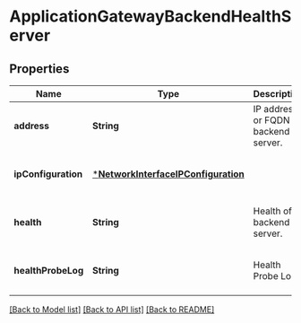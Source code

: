 # ApplicationGatewayBackendHealthServer


## Properties
Name | Type | Description | Notes
------------ | ------------- | ------------- | -------------
**address** | **String** | IP address or FQDN of backend server. | [optional] [default to nothing]
**ipConfiguration** | [***NetworkInterfaceIPConfiguration**](NetworkInterfaceIPConfiguration.md) |  | [optional] [default to nothing]
**health** | **String** | Health of backend server. | [optional] [default to nothing]
**healthProbeLog** | **String** | Health Probe Log. | [optional] [default to nothing]


[[Back to Model list]](../README.md#models) [[Back to API list]](../README.md#api-endpoints) [[Back to README]](../README.md)


